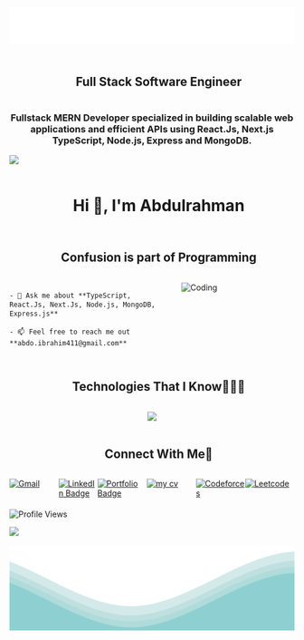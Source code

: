 <h1 align="center">
  <img src="https://raw.githubusercontent.com/abdo-ibrahim/abdo-ibrahim/main/name.svg" alt="Abdo ibrahim" />
</h1>
<div id="user-content-toc">
  <ul align="center">
    <summary><h2 style="display: inline-block">Full Stack Software Engineer</h2></summary>
  </ul>
</div>
<h3 align="center">Fullstack MERN Developer specialized in building scalable web applications and efficient APIs using React.Js, Next.js TypeScript, Node.js, Express and MongoDB.</h3>

<!-- horizontal divider (gradient) -->
<img src="https://user-images.githubusercontent.com/73097560/115834477-dbab4500-a447-11eb-908a-139a6edaec5c.gif">

<!-- h1 without bottom border -->
<div id="user-content-toc">
  <ul align="center">
    <summary><h1 style="display: inline-block">Hi 👋, I'm Abdulrahman</h1></summary>
  </ul>
</div>

<!-- h2 without bottom border -->
<div id="user-content-toc">
  <ul align="center">
    <summary><h2 style="display: inline-block">Confusion is part of Programming</h2></summary>
  </ul>
</div>

<!-- Intro start -->
<div style="display: flex; align-items: center;">
  <div>
    <img align="right" alt="Coding" width="200" src="https://user-images.githubusercontent.com/74038190/212897782-96581536-54a0-4b87-87b4-5e55f95e8a8b.gif" style="margin-left: 20px;">

    - 💬 Ask me about **TypeScript, React.Js, Next.Js, Node.js, MongoDB, Express.js**

    - 📫 Feel free to reach me out **abdo.ibrahim411@gmail.com**

  </div>
</div>
<!-- Intro end -->

<!-- Technologies That I Know -->
<!-- h1 without bottom border -->
<div id="user-content-toc">
  <ul align="center">
    <summary><h2 style="display: inline-block">Technologies That I Know👨🏻‍💻</h2></summary>
  </ul>
</div>


<!-- tech stack icons -->
<p align="center">
  <a href="https://skillicons.dev">
    <img src="https://skillicons.dev/icons?i=html,css,sass,bootstrap,tailwind,js,ts,react,nextjs,nodejs,express,mongodb,prisma,sqlite,github,vscode,postman,figma,ps,ai,c,cpp,java&perline=10" />
  </a>
</p>

<!-- Connect with me -->
<!-- h2 without bottom border -->
<div id="user-content-toc">
  <ul align="center">
    <summary><h2 style="display: inline-block">Connect With Me🤝</h2></summary>
  </ul>
</div>

  <!-- icons and links -->
<div style="display: flex; justify-content: space-between;">
  <!-- Gmail -->  
    <a href="mailto:abdo.ibrahim411@gmail.com" style="display: inline-block; width: 150px; height: 40px;"><img src="https://img.shields.io/badge/Abdulrahman-Ibrahim-red?style=for-the-badge&logo=gmail" alt="Gmail"></a>
    <!-- LinkedIn -->
    <a href="https://www.linkedin.com/in/abdo-ibrahim" target="_blank">
    <img src="https://img.shields.io/badge/Abdulrahman--Ibrahim-0077B5?style=for-the-badge&logo=linkedin&logoColor=white" alt="LinkedIn Badge"/>
    </a>
    <!-- Portfolio -->
    <a href="https://my-portfolio-seven-weld-24.vercel.app/" style="display: inline-block; width: 150px; height: 40px;">
      <img src="https://img.shields.io/badge/-Abdulrahman%20Ibrahim-6A0DAD?style=for-the-badge&logo=portfolio&logoColor=white" alt="Portfolio Badge" />
    </a>
    <!-- CV -->
    <a href="https://drive.google.com/file/d/1WTcKASJdji9xgnV90S8YZ8wk6Rh3SBu3/view?usp=drive_link" target="_blank" style="display: inline-block; width: 150px; height: 40px;"><img src="https://img.shields.io/badge/My%20Cv-Google%20Drive-blue?style=flat-square&logo=google-drive" alt="my cv"></a>
    <!-- CodeForces -->
    <a href="https://codeforces.com/profile/Abdo." style="display: inline-block; width: 150px; height: 40px;"><img src="https://img.shields.io/badge/Codeforces-Abdo_Ibrahim-1e90ff?style=for-the-badge&logo=codeforces" alt="Codeforces"></a>
    <!-- Leetcode -->
    <a href="https://leetcode.com/u/Abdo_Ibrahim7/" style="display: inline-block; width: 150px; height: 40px;"><img src="https://img.shields.io/badge/Leetcode-Abdo_Ibrahim-orange?style=for-the-badge&logo=leetcode" alt="Leetcode"></a>

</div>

![Profile Views](https://komarev.com/ghpvc/?username=abdo-ibrahim&color=blue&style=flat-square)

<!-- horizontal divider (gradient) -->
<img src="https://user-images.githubusercontent.com/73097560/115834477-dbab4500-a447-11eb-908a-139a6edaec5c.gif">

</p>	
<img src="https://raw.githubusercontent.com/abdo-ibrahim/abdo-ibrahim/main/waves.svg" width="100%" height="150">
